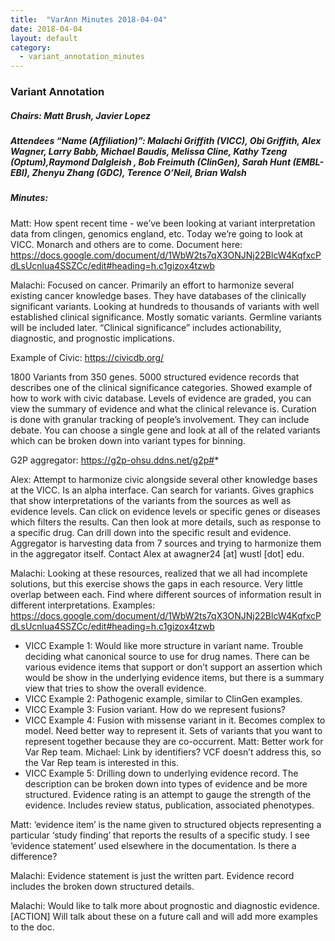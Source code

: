 ```yaml
---
title:  "VarAnn Minutes 2018-04-04"
date: 2018-04-04
layout: default
category:
  - variant_annotation_minutes
---
```


### Variant Annotation
##### Chairs: Matt Brush, Javier Lopez
##### Attendees “Name (Affiliation)”: Malachi Griffith (VICC), Obi Griffith, Alex Wagner, Larry Babb, Michael Baudis, Melissa Cline, Kathy Tzeng (Optum),Raymond Dalgleish , Bob Freimuth (ClinGen), Sarah Hunt (EMBL-EBI), Zhenyu Zhang (GDC), Terence O’Neil, Brian Walsh


##### Minutes:

Matt: How spent recent time -  we’ve been looking at variant interpretation data from clingen, genomics england, etc.  Today we’re going to look at VICC.  Monarch and others are to come.  Document here: https://docs.google.com/document/d/1WbW2ts7qX3ONJNj22BlcW4KqfxcPdLsUcnlua4SSZCc/edit#heading=h.c1gizox4tzwb 

Malachi: Focused on cancer.  Primarily an effort to harmonize several existing cancer knowledge bases.  They have databases of the clinically significant variants.  Looking at hundreds to thousands of variants with well established clinical significance.  Mostly somatic variants.  Germline variants will be included later.  “Clinical significance” includes actionability,  diagnostic, and prognostic implications.

Example of Civic: https://civicdb.org/ 

1800 Variants from 350 genes. 5000 structured evidence records that describes one of the clinical significance categories. Showed example of how to work with civic database.  Levels of evidence are graded, you can view the summary of evidence and what the clinical relevance is.  Curation is done with granular tracking of people’s involvement.  They can include debate.
You can choose a single gene and look at all of the related variants which can be broken down into variant types for binning.

G2P aggregator: https://g2p-ohsu.ddns.net/g2p#*

Alex: Attempt to harmonize civic alongside several other knowledge bases at the VICC.  Is an alpha interface.  Can search for variants.  Gives graphics that show interpretations of the variants from the sources as well as evidence levels.  Can click on evidence levels or specific genes or diseases which filters the results.  Can then look at more details, such as response to a specific drug. Can drill down into the specific result and evidence.  Aggregator is harvesting data from 7 sources and trying to harmonize them in the aggregator itself.  Contact Alex at awagner24 [at] wustl [dot] edu.

Malachi: Looking at these resources, realized that we all had incomplete solutions, but this exercise shows the gaps in each resource.  Very little overlap between each.  Find where different sources of information result in different interpretations.
Examples: https://docs.google.com/document/d/1WbW2ts7qX3ONJNj22BlcW4KqfxcPdLsUcnlua4SSZCc/edit#heading=h.c1gizox4tzwb 
- VICC Example 1: Would like more structure in variant name.  Trouble deciding what canonical source to use for drug names.  There can be various evidence items that support or don’t support an assertion which would be show in the underlying evidence items, but there is a summary view that tries to show the overall evidence.
- VICC Example 2: Pathogenic example, similar to ClinGen examples.
- VICC Example 3: Fusion variant.  How do we represent fusions?
- VICC Example 4: Fusion with missense variant in it.  Becomes complex to model.  Need better way to represent it.  Sets of variants that you want to represent together because they are co-occurrent.  Matt: Better work for Var Rep team.  Michael: Link by identifiers?  VCF doesn’t address this, so the Var Rep team is interested in this.
- VICC Example 5:  Drilling down to underlying evidence record.  The description can be broken down into types of evidence and be more structured.  Evidence rating is an attempt to gauge the strength of the evidence.  Includes review status, publication, associated phenotypes.

Matt: ‘evidence item’ is the name given to structured objects representing a particular ‘study finding’ that reports the results of a specific study.  I see ‘evidence statement’ used elsewhere in the documentation.  Is there a difference?

Malachi: Evidence statement is just the written part.  Evidence record includes the broken down structured details.

Malachi: Would like to talk more about prognostic and diagnostic evidence. [ACTION]  Will talk about these on a future call and will add more examples to the doc.
